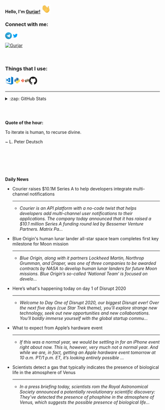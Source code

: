 #### Hello, I'm [Gurjar!](https://GurjarKing.github.io) <img src="https://raw.githubusercontent.com/ABSphreak/ABSphreak/master/gifs/Hi.gif" width="30px"></h2>


### Connect with me:

[<img align="left" alt="Gurjar | Telegram" width="22px" src="https://raw.githubusercontent.com/github/explore/80688e429a7d4ef2fca1e82350fe8e3517d3494d/topics/telegram/telegram.png" />][Telegram]
[<img align="left" alt="Gurjar | Twitter" width="22px" src="https://raw.githubusercontent.com/github/explore/80688e429a7d4ef2fca1e82350fe8e3517d3494d/topics/twitter/twitter.png" />][Twitter]
<br >
<br >
<a href="https://github.com/GurjarKing"><img src="https://komarev.com/ghpvc/?username=GurjarKing" alt="Gurjar" /></a> <br />
<br />
<br />
<!-- <br >

![](https://visitor-badge.glitch.me/badge?page_id=GurjarKing)

<br /> -->

### Things that I use:

[<img align="left" alt="Visual Studio Code" width="26px" src="https://raw.githubusercontent.com/github/explore/80688e429a7d4ef2fca1e82350fe8e3517d3494d/topics/visual-studio-code/visual-studio-code.png" />][VSCode]
[<img align="left" alt="Python" width="26px" src="https://raw.githubusercontent.com/github/explore/80688e429a7d4ef2fca1e82350fe8e3517d3494d/topics/python/python.png" />][Python]
[<img align="left" alt="Git" width="26px" src="https://raw.githubusercontent.com/github/explore/80688e429a7d4ef2fca1e82350fe8e3517d3494d/topics/git/git.png" />][Git]
[<img align="left" alt="GitHub" width="26px" src="https://raw.githubusercontent.com/github/explore/78df643247d429f6cc873026c0622819ad797942/topics/github/github.png" />][Github]

<br />
<br />

---
<details>
  <summary>:zap: GitHub Stats</summary>

<img align="left" alt="Gurjar's Github Stats" src="https://github-readme-stats.vercel.app/api?username=GurjarKing&show_icons=true&hide_border=true&count_private=true&include_all_commit=true&theme=algolia" />

</details>

<!-- ### 🔔 My latest tweet
<a href="https://twitter.com/Gurjar_King43" target="_blank">
	<img src="https://github.com/GurjarKing/GurjarKing/raw/master/tweet.png" width="70%" align="center" alt="Click to view on Twitter" title="My latest tweet, as an image"/>
</a> -->
<br>

<pre>

</pre>

**Quote of the hour:**

To iterate is human, to recurse divine.

~ L. Peter Deutsch
<pre>

</pre>
<br>
<pre>


</pre>
<strong>Daily News</strong>
  
  - Courier raises $10.1M Series A to help developers integrate multi-channel notifications
     <hr/>
     
      - *Courier is an API platform with a no-code twist that helps developers add multi-channel user notifications to their applications. The company today announced that it has raised a $10.1 million Series A funding round led by Bessemer Venture Partners. Matrix Pa…*
     
  - Blue Origin's human lunar lander all-star space team completes first key milestone for Moon mission
      <hr/>
      
      - *Blue Origin, along with it partners Lockheed Martin, Northrop Grumman, and Draper, was one of three companies to be awarded contracts by NASA to develop human lunar landers for future Moon missions. Blue Origin’s so-called ‘National Team’ is focused on develo…*
      
  - Here’s what's happening today on day 1 of Disrupt 2020
      <hr/>
      
      - *Welcome to Day One of Disrupt 2020, our biggest Disrupt ever! Over the next five days (cue Star Trek theme), you’ll explore strange new technology, seek out new opportunities and new collaborations. You’ll boldly immerse yourself with the global startup commu…*
      
  - What to expect from Apple’s hardware event
      <hr/>
      
      - *If this was a normal year, we would be settling in for an iPhone event right about now. This is, however, very much not a normal year. And while we are, in fact, getting an Apple hardware event tomorrow at 10 a.m. PT/1 p.m. ET, it’s looking entirely possible …*
       
  - Scientists detect a gas that typically indicates the presence of biological life in the atmosphere of Venus
      <hr/>
       
       - *In a press briefing today, scientists rom the Royal Astronomical Society announced a potentially revolutionary scientific discovery: They’ve detected the presence of phosphine in the atmosphere of Venus, which suggests the possible presence of biological life…*
      

<br />

[VSCode]: https://code.visualstudio.com/
[Python]: https://www.python.org/
[Git]: https://git-scm.com/
[Github]: https://github.com/
[Telegram]: https://t.me/Gurjar_King/
[Twitter]: https://twitter.com/Gurjar_King43/
